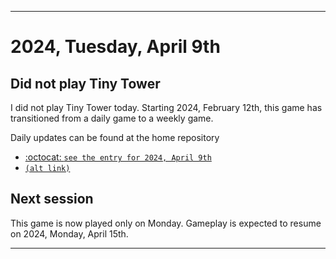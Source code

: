 
***

# 2024, Tuesday, April 9th

## Did not play Tiny Tower

<!-- TODO: For each weekly entry, make sure the date is correct. The day of the week should be modified in 4 places !-->

I did not play Tiny Tower today. Starting 2024, February 12th, this game has transitioned from a daily game to a weekly game.

Daily updates can be found at the home repository

- [:octocat: `see the entry for 2024, April 9th`](https://github.com/seanpm2001/SeansLifeArchive_Images_TinyTower/tree/master/tiny%20tower/2024/04_April/09/) 
- [`(alt link)`](/tiny%20tower/2024/04_April/09/)

## Next session

This game is now played only on Monday. Gameplay is expected to resume on 2024, Monday, April 15th.

***
